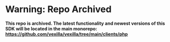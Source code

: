 # Warning: Repo Archived

**This repo is archived. The latest functionality and newest versions of this SDK will be located in the main monorepo: https://github.com/vexilla/vexilla/tree/main/clients/php**

